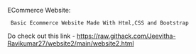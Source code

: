 ECommerce Website:


     Basic Ecommerce Website Made With Html,CSS and Bootstrap 
Do check out this link - https://raw.githack.com/Jeevitha-Ravikumar27/website2/main/website2.html
